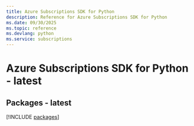 ```yaml
---
title: Azure Subscriptions SDK for Python
description: Reference for Azure Subscriptions SDK for Python
ms.date: 09/30/2025
ms.topic: reference
ms.devlang: python
ms.service: subscriptions
---
```

# Azure Subscriptions SDK for Python - latest
## Packages - latest
[!INCLUDE [packages](subscriptions-index.md)]